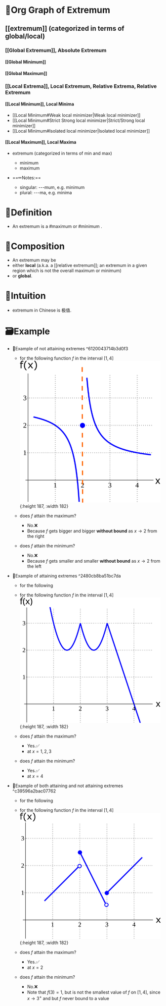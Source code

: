 # 🔱Org Graph of Extremum
## [[extremum]] (categorized in terms of global/local)
### [[Global Extremum]], Absolute Extremum
#### [[Global Minimum]]
#### [[Global Maximum]]

### [[Local Extrema]], Local Extremum, Relative Extrema, Relative Extremum
#### [[Local Minimum]], Local Minima
- [[Local Minimum#Weak local minimizer|Weak local minimizer]]
- [[Local Minimum#Strict Strong local minimizer|Strict/Strong local minimizer]]
- [[Local Minimum#Isolated local minimizer|Isolated local minimizer]]

#### [[Local Maximum]], Local Maxima

- extremum (categorized in terms of min and max)
    - minimum
    - maximum
    
- ==✏Notes:==
    - singular: ---mum, e.g. minimum
    - plural: ---ma, e.g. minima
    
# 📝Definition
- An extremum is a #maximum or #minimum .

# 🧪Composition
- An extremum may be
- either **local** (a.k.a. a [[relative extremum]]; an extremum in a given region which is not the overall maximum or minimum)
- or **global**.

# 🧠Intuition
- extremum in Chinese is 极值.

# 🗃Example
- 📌Example of not attaining extremes ^6120043714b3d0f3
    - for the following function $f$ in the interval $[1,4]$
      ![name](../assets/images_u4app3_maxmin1a.svg){:height 187, :width 182}
    - does $f$ attain the maximum?
        - No.❌
        - Because $f$ gets bigger and bigger **without bound** as $x\to2$ from the right
        
    - does $f$ attain the minimum?
        - No.❌
        - Because $f$ gets smaller and smaller **without bound** as $x\to2$ from the left
        
- 📌Example of attaining extremes ^2480cb8ba51bc7da
    - for the following
    - for the following function $f$ in the interval $[1,4]$
      ![name](../assets/images_u4app3_maxmin2.svg){:height 187, :width 182}
    - does $f$ attain the maximum?
        - Yes.✅
        - at $x=1,2,3$
        
    - does $f$ attain the minimum?
        - Yes.✅
        - at $x=4$
        
- 📌Example of both attaining and not attaining extremes ^c39596a2bac07762
    - for the following
    - for the following function $f$ in the interval $[1,4]$
      ![name](../assets/images_u4app3_maxmin3.svg){:height 187, :width 182}
    - does $f$ attain the maximum?
        - Yes.✅
        - at $x=2$
        
    - does $f$ attain the minimum?
        - No.❌
        - Note that $f(3)=1$, but is not the smallest value of $f$ on $[1,4]$, since $x\to3^+$ and but $f$ never bound to a value
        